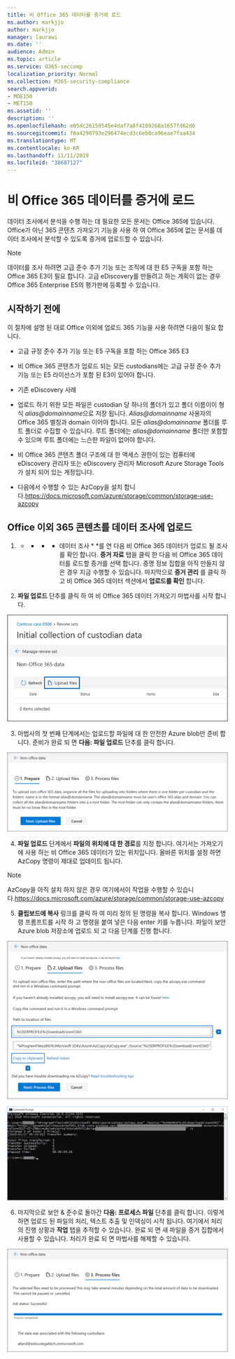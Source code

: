 ```yaml
---
title: 비 Office 365 데이터를 증거에 로드
ms.author: markjjo
author: markjjo
manager: laurawi
ms.date: ''
audience: Admin
ms.topic: article
ms.service: O365-seccomp
localization_priority: Normal
ms.collection: M365-security-compliance
search.appverid:
- MOE150
- MET150
ms.assetid: ''
description: ''
ms.openlocfilehash: e05dc26159545e4daf7a8f4109268a1657fd62d6
ms.sourcegitcommit: f0a4290793e296474ecd3c6eb0ca96eae7faa434
ms.translationtype: MT
ms.contentlocale: ko-KR
ms.lasthandoff: 11/11/2019
ms.locfileid: "38687127"
---
```

# <a name="load-non-office-365-data-into-evidence"></a>비 Office 365 데이터를 증거에 로드

데이터 조사에서 분석을 수행 하는 데 필요한 모든 문서는 Office 365에 있습니다. Office가 아닌 365 콘텐츠 가져오기 기능을 사용 하 여 Office 365에 없는 문서를 데이터 조사에서 분석할 수 있도록 증거에 업로드할 수 있습니다.

>[!Note]
>데이터를 조사 하려면 고급 준수 추가 기능 또는 조직에 대 한 E5 구독을 포함 하는 Office 365 E3이 필요 합니다. 고급 eDiscovery를 만들려고 하는 계획이 없는 경우 Office 365 Enterprise E5의 평가판에 등록할 수 있습니다.

## <a name="before-you-begin"></a>시작하기 전에

이 절차에 설명 된 대로 Office 이외에 업로드 365 기능을 사용 하려면 다음이 필요 합니다.

- 고급 규정 준수 추가 기능 또는 E5 구독을 포함 하는 Office 365 E3

- 비 Office 365 콘텐츠가 업로드 되는 모든 custodians에는 고급 규정 준수 추가 기능 또는 E5 라이선스가 포함 된 E3이 있어야 합니다.

- 기존 eDiscovery 사례

- 업로드 하기 위한 모든 파일은 custodian 당 하나의 폴더가 있고 폴더 이름이이 형식 *alias@domainname*으로 저장 됩니다. *Alias@domainname* 사용자의 Office 365 별칭과 domain 이어야 합니다. 모든 *alias@domainname* 폴더를 루트 폴더로 수집할 수 있습니다. 루트 폴더에는 *alias@domainname* 폴더만 포함할 수 있으며 루트 폴더에는 느슨한 파일이 없어야 합니다.

- 비 Office 365 콘텐츠 폴더 구조에 대 한 액세스 권한이 있는 컴퓨터에 eDiscovery 관리자 또는 eDiscovery 관리자 Microsoft Azure Storage Tools가 설치 되어 있는 계정입니다.

- 다음에서 수행할 수 있는 AzCopy을 설치 합니다.https://docs.microsoft.com/azure/storage/common/storage-use-azcopy

## <a name="upload-non-office-365-content-in-to-a-data-investigation"></a>Office 이외 365 콘텐츠를 데이터 조사에 업로드

1. * * * * 데이터 조사 * *를 연 다음 비 Office 365 데이터가 업로드 될 조사를 확인 합니다.  **증거 자료** 탭을 클릭 한 다음 비 Office 365 데이터를 로드할 증거를 선택 합니다.  증명 정보 집합을 아직 만들지 않은 경우 지금 수행할 수 있습니다.  마지막으로 **증거 관리** 를 클릭 하 고 비 Office 365 데이터 섹션에서 **업로드를 확인** 합니다.

2. **파일 업로드** 단추를 클릭 하 여 비 Office 365 데이터 가져오기 마법사를 시작 합니다.

![파일 업로드](media/574f4059-4146-4058-9df3-ec97cf28d7c7.png)

3. 마법사의 첫 번째 단계에서는 업로드할 파일에 대 한 안전한 Azure blob만 준비 합니다.  준비가 완료 되 면 **다음: 파일 업로드** 단추를 클릭 합니다.

![Office가 아닌 365 데이터 가져오기 준비](media/0670a347-a578-454a-9b3d-e70ef47aec57.png)
 
4. **파일 업로드** 단계에서 **파일의 위치에 대 한 경로**를 지정 합니다. 여기서는 가져오기에 사용 하는 비 Office 365 데이터가 있는 위치입니다.  올바른 위치를 설정 하면 AzCopy 명령이 제대로 업데이트 됩니다.

> [!NOTE]
> AzCopy을 아직 설치 하지 않은 경우 여기에서이 작업을 수행할 수 있습니다.https://docs.microsoft.com/azure/storage/common/storage-use-azcopy

5. **클립보드에 복사** 링크를 클릭 하 여 미리 정의 된 명령을 복사 합니다. Windows 명령 프롬프트를 시작 하 고 명령을 붙여 넣은 다음 enter 키를 누릅니다.  파일이 보안 Azure blob 저장소에 업로드 되 고 다음 단계를 진행 합니다.

![비 Office 365 데이터 가져오기에 대 한 파일 업로드](media/3ea53b5d-7f9b-4dfc-ba63-90a38c14d41a.png)

![AzCopy을 사용 하 여 비 Office 365 데이터 가져오기](media/504e2dbe-f36f-4f36-9b08-04aea85d8250.png)

6. 마지막으로 보안 & 준수로 돌아간 **다음: 프로세스 파일** 단추를 클릭 합니다.  이렇게 하면 업로드 된 파일의 처리, 텍스트 추출 및 인덱싱이 시작 됩니다.  여기에서 처리의 진행 상황과 **작업** 탭을 추적할 수 있습니다.  완료 되 면 새 파일을 증거 집합에서 사용할 수 있습니다.  처리가 완료 되 면 마법사를 해제할 수 있습니다.

![Office가 아닌 365 가져오기 프로세스 파일](media/218b1545-416a-4a9f-9b25-3b70e8508f67.png)

